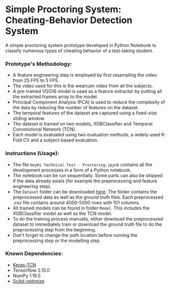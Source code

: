 # Simple Proctoring System: Cheating-Behavior Detection System

A simple proctoring system prototype developed in Python Notebook to classify numerous types of cheating behavior of a test-taking student.

### Prototype's Methodology:
- A feature engineering step is employed by first resampling the video from 25 FPS to 5 FPS.
- The video used for this is the wearcam video from all the subjects.
- A pre-trained VGG16 model is used as a feature extractor by putting all the extracted frames array to the model.
- Principal Component Analysis (PCA) is used to reduce the complexity of the data by reducing the number of features on the dataset.
- The temporal features of the dataset are captured using a fixed-size sliding window.
- The dataset is trained on two models, XGBClassifier and Temporal Convolutional Network (TCN).
- Each model is evaluated using two evaluation methods, a widely used K-Fold CV and a subject-based evaluation.

### Instructions (Usage):
- The file ```HeyHi Technical Test - Proctoring.ipynb``` contains all the development processes in a form of a Python notebook.
- The notebook can be run sequentially. Some parts can also be skipped if the data already exists (for example the preprocessing and feature engineering step).
- The ```Dataset``` folder can be downloaded [here](https://drive.google.com/file/d/1R95_hheYAhnh_k9MOoWguakgOTCenNCn/view?usp=sharing). The folder contains the preprocessed data as well as the ground truth files. Each preprocessed .csv file contains around 4000-5000 rows with 101 columns.
- All trained models can be found in folder ```Model```. This includes the XGBClassifier model as well as the TCN model.
- To do the training process manually, either download the preprocessed dataset to immediately train or download the ground truth file to do the preprocessing step from the beginning.
- Don't forget to change the path location before running the preprocessing step or the modelling step.

### Known Dependencies:
- [Keras-TCN](https://pypi.org/project/keras-tcn/2.9.3/)
- Tensorflow 2.15.0
- NumPy 1.19.5
- [Scikit-optimize](https://scikit-optimize.github.io/stable/)

